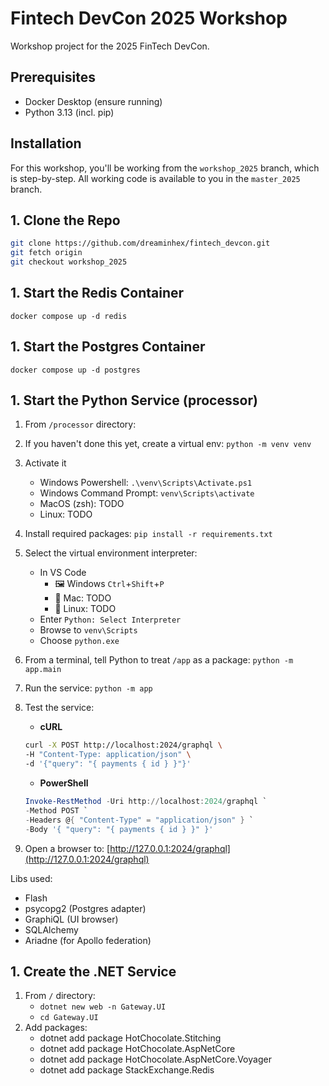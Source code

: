 # Fintech DevCon 2025 Workshop

Workshop project for the 2025 FinTech DevCon.

## Prerequisites

- Docker Desktop (ensure running)
- Python 3.13 (incl. pip)

## Installation

For this workshop, you'll be working from the `workshop_2025` branch, which is step-by-step. All working code is available to you in the `master_2025` branch.

## 1. Clone the Repo

```bash
git clone https://github.com/dreaminhex/fintech_devcon.git
git fetch origin
git checkout workshop_2025
```

## 1. Start the Redis Container

`docker compose up -d redis`

## 1. Start the Postgres Container

`docker compose up -d postgres`

## 1. Start the Python Service (processor)

1. From `/processor` directory:
1. If you haven't done this yet, create a virtual env: `python -m venv venv`
1. Activate it
    - Windows Powershell: `.\venv\Scripts\Activate.ps1`
    - Windows Command Prompt: `venv\Scripts\activate`
    - MacOS (zsh): TODO
    - Linux: TODO
1. Install required packages: `pip install -r requirements.txt`
1. Select the virtual environment interpreter:
    - In VS Code
        - 🖼️ Windows `Ctrl`+`Shift`+`P`
        - 🍎 Mac: TODO
        - 🐧 Linux: TODO
    - Enter `Python: Select Interpreter`
    - Browse to `venv\Scripts`
    - Choose `python.exe`
1. From a terminal, tell Python to treat `/app` as a package: `python -m app.main`
1. Run the service: `python -m app`
1. Test the service:
    - **cURL**

    ```bash
    curl -X POST http://localhost:2024/graphql \
    -H "Content-Type: application/json" \
    -d '{"query": "{ payments { id } }"}'
    ```

    - **PowerShell**

    ```powershell
    Invoke-RestMethod -Uri http://localhost:2024/graphql `
    -Method POST `
    -Headers @{ "Content-Type" = "application/json" } `
    -Body '{ "query": "{ payments { id } }" }'
    ```

1. Open a browser to: [http://127.0.0.1:2024/graphql](http://127.0.0.1:2024/graphql)

Libs used:

- Flash
- psycopg2 (Postgres adapter)
- GraphiQL (UI browser)
- SQLAlchemy
- Ariadne (for Apollo federation)

## 1. Create the .NET Service

1. From `/` directory: 
    - `dotnet new web -n Gateway.UI`
    - `cd Gateway.UI`
1. Add packages:
    - dotnet add package HotChocolate.Stitching
    - dotnet add package HotChocolate.AspNetCore
    - dotnet add package HotChocolate.AspNetCore.Voyager
    - dotnet add package StackExchange.Redis
